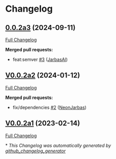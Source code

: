 # Changelog

## [0.0.2a3](https://github.com/OpenVoiceOS/ovos-ocp-m3u-plugin/tree/0.0.2a3) (2024-09-11)

[Full Changelog](https://github.com/OpenVoiceOS/ovos-ocp-m3u-plugin/compare/V0.0.2a2...0.0.2a3)

**Merged pull requests:**

- feat:semver [\#3](https://github.com/OpenVoiceOS/ovos-ocp-m3u-plugin/pull/3) ([JarbasAl](https://github.com/JarbasAl))

## [V0.0.2a2](https://github.com/OpenVoiceOS/ovos-ocp-m3u-plugin/tree/V0.0.2a2) (2024-01-12)

[Full Changelog](https://github.com/OpenVoiceOS/ovos-ocp-m3u-plugin/compare/V0.0.2a1...V0.0.2a2)

**Merged pull requests:**

- fix/dependencies [\#2](https://github.com/OpenVoiceOS/ovos-ocp-m3u-plugin/pull/2) ([NeonJarbas](https://github.com/NeonJarbas))

## [V0.0.2a1](https://github.com/OpenVoiceOS/ovos-ocp-m3u-plugin/tree/V0.0.2a1) (2023-02-14)

[Full Changelog](https://github.com/OpenVoiceOS/ovos-ocp-m3u-plugin/compare/V0.0.1...V0.0.2a1)



\* *This Changelog was automatically generated by [github_changelog_generator](https://github.com/github-changelog-generator/github-changelog-generator)*
